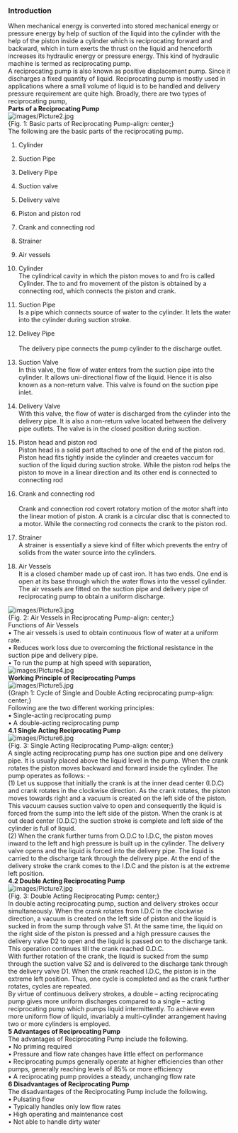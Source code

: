 ### Introduction

When mechanical energy is converted into stored mechanical energy or pressure energy by help of suction of the liquid into the cylinder with the help of the piston inside a cylinder which is reciprocating forward and backward, which in turn exerts the thrust on the liquid and henceforth increases its hydraulic energy or pressure energy. This kind of hydraulic machine is termed as reciprocating pump. <br>
A reciprocating pump is also known as positive displacement pump. Since it discharges a fixed quantity of liquid. Reciprocating pump is mostly used in applications where a small volume of liquid is to be handled and delivery pressure requirement are quite high. Broadly, there are two types of reciprocating pump, <br>
<b> Parts of a Reciprocating Pump</b><br>
<img src="images/Picture2.jpg" alt="images/Picture2.jpg" class="center"><br>
{Fig. 1: Basic parts of Reciprocating Pump-align: center;} <br>
The following are the basic parts of the reciprocating pump.<br>
1.	Cylinder<br>
2. Suction Pipe<br>
3.	Delivery Pipe<br>
4. Suction valve<br>
5.	Delivery valve<br>            	
6. Piston and piston rod<br>
7.	Crank and connecting rod<br>        
8. Strainer<br>
9.	Air vessels<br>

1.	Cylinder<br> 
The cylindrical cavity in which the piston moves to and fro is called Cylinder. The to and fro movement of the piston is obtained by a connecting rod, which connects the piston and crank.<br>
2.	Suction Pipe<br>
Is a pipe which connects source of water to the cylinder. It lets the water into the cylinder during suction stroke.<br>
3.	Delivey Pipe<br>  
The delivery pipe connects the pump cylinder to the discharge outlet.<br>
4.	Suction Valve<br>
In this valve, the flow of water enters from the suction pipe into the cylinder. It allows uni-directional flow of the liquid. Hence it is also known as a non-return valve. This valve is found on the suction pipe inlet.<br>
5.	Delivery Valve<br>
With this valve, the flow of water is discharged from the cylinder into the delivery pipe. It is also a non-return valve located between the delivery pipe outlets. The valve is in the closed position during suction.<br>
6.	Piston head and piston rod<br>
Piston head is a solid part attached to one of the end of the piston rod. Piston head fits tightly inside the cylinder and creaetes vaccum for suction of the liquid during suction stroke. While  the piston rod helps the piston to move in a linear direction and its other end is connected to connecting rod<br>
7.	Crank and connecting rod<br>     
Crank and connection rod covert rotatory motion of the motor shaft into the linear motion of piston. A crank is a circular disc that is connected to a motor. While the connecting rod connects the crank to the piston rod.<br> 
8.	Strainer<br>
A strainer is essentially a sieve kind of filter which prevents the entry of solids from the water source into the cylinders.<br>
9.	Air Vessels<br>
It is a closed chamber made up of cast iron. It has two ends. One end is open at its base through which the water flows into the vessel cylinder. The air vessels are fitted on the suction pipe and delivery pipe of reciprocating pump to obtain a uniform discharge.<br>

<img src="images/Picture3.jpg" alt="images/Picture3.jpg" class="center"><br>
{Fig. 2: Air Vessels in Reciprocating Pump-align: center;} <br> 
Functions of Air Vessels<br>
•	The air vessels is used to obtain continuous flow of water at a uniform rate.<br>
•	Reduces work loss due to overcoming the frictional resistance in the suction pipe and delivery pipe.<br>
•	To run the pump at high speed with separation,<br>
<img src="images/Picture4.jpg" alt="images/Picture4.jpg" class="center"><br>
<b>	Working Principle of Reciprocating Pumps</b><br>
<img src="images/Picture5.jpg" alt="images/Picture5.jpg" class="center"><br>
{Graph 1: Cycle of Single and Double Acting reciprocating pump-align: center;} <br>
Following are the two different working principles:<br>
•	Single-acting reciprocating pump <br>
•	A double-acting reciprocating pump <br>
<b>4.1	Single Acting Reciprocating Pump</b><br>
<img src="images/Picture6.jpg" alt="images/Picture6.jpg" class="center"><br>
{Fig. 3: Single Acting Reciprocating Pump-align: center;} <br>
A single acting reciprocating pump has one suction pipe and one delivery pipe. It is usually placed above the liquid level in the pump. When the crank rotates the piston moves backward and forward inside the cylinder. The pump operates as follows: -<br>
(1) Let us suppose that initially the crank is at the inner dead center (I.D.C) and crank rotates in the clockwise direction. As the crank rotates, the piston moves towards right and a vacuum is created on the left side of the piston. This vacuum causes suction valve to open and consequently the liquid is forced from the sump into the left side of the piston. When the crank is at out dead center (O.D.C) the suction stroke is complete and left side of the cylinder is full of liquid.<br>
(2)	When the crank further turns from O.D.C to I.D.C, the piston moves inward to the left and high pressure is built up in the cylinder. The delivery valve opens and the liquid is forced into the delivery pipe. The liquid is carried to the discharge tank through the delivery pipe. At the end of the delivery stroke the crank comes to the I.D.C and the piston is at the extreme left position.<br>
<b>4.2	Double Acting Reciprocating Pump</b><br>
<img src="images/Picture7.jpg" alt="images/Picture7.jpg" class="center"><br>
{Fig. 3: Double Acting Reciprocating Pump: center;} <br>
In double acting reciprocating pump, suction and delivery strokes occur simultaneously. When the crank rotates from I.D.C in the clockwise direction, a vacuum is created on the left side of piston and the liquid is sucked in from the sump through valve S1. At the same time, the liquid on the right side of the piston is pressed and a high pressure causes the delivery valve D2 to open and the liquid is passed on to the discharge tank. This operation continues till the crank reached O.D.C.<br>
With further rotation of the crank, the liquid is sucked from the sump through the suction valve S2 and is delivered to the discharge tank through the delivery valve D1. When the crank reached I.D.C, the piston is in the extreme left position. Thus, one cycle is completed and as the crank further rotates, cycles are repeated. <br>
By virtue of continuous delivery strokes, a double – acting reciprocating pump gives more uniform discharges compared to a single – acting reciprocating pump which pumps liquid intermittently. To achieve even more uniform flow of liquid, invariably a multi-cylinder arrangement having two or more cylinders is employed.<br>
<b>5 Advantages of Reciprocating Pump</b><br>
The advantages of Reciprocating Pump include the following.<br>
•	No priming required<br>
•	Pressure and flow rate changes have little effect on performance<br>
•	Reciprocating pumps generally operate at higher efficiencies than other pumps, generally reaching levels of 85% or more efficiency<br>
•	A reciprocating pump provides a steady, unchanging flow rate<br>
<b>6 Disadvantages of Reciprocating Pump</b><br>
The disadvantages of the Reciprocating Pump include the following.<br>
•	Pulsating flow<br>
•	Typically handles only low flow rates<br>
•	High operating and maintenance cost<br>
•	Not able to handle dirty water<br>
